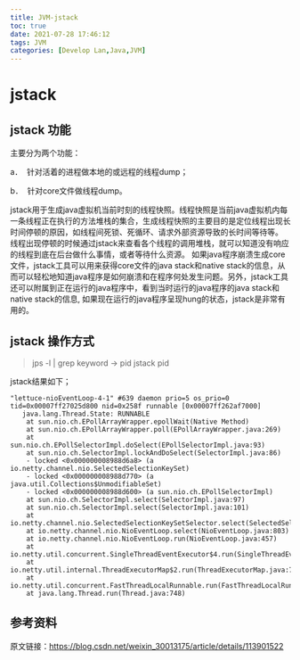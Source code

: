 ```yaml
---
title: JVM-jstack
toc: true
date: 2021-07-28 17:46:12
tags: JVM
categories: [Develop Lan,Java,JVM]
---
```


# jstack

## jstack 功能

主要分为两个功能：

a．  针对活着的进程做本地的或远程的线程dump；

b．  针对core文件做线程dump。

jstack用于生成java虚拟机当前时刻的线程快照。线程快照是当前java虚拟机内每一条线程正在执行的方法堆栈的集合，生成线程快照的主要目的是定位线程出现长时间停顿的原因，如线程间死锁、死循环、请求外部资源导致的长时间等待等。 线程出现停顿的时候通过jstack来查看各个线程的调用堆栈，就可以知道没有响应的线程到底在后台做什么事情，或者等待什么资源。 如果java程序崩溃生成core文件，jstack工具可以用来获得core文件的java stack和native stack的信息，从而可以轻松地知道java程序是如何崩溃和在程序何处发生问题。另外，jstack工具还可以附属到正在运行的java程序中，看到当时运行的java程序的java stack和native stack的信息, 如果现在运行的java程序呈现hung的状态，jstack是非常有用的。




## jstack 操作方式

> jps -l | grep keyword -> pid
jstack pid


jstack结果如下；
```
"lettuce-nioEventLoop-4-1" #639 daemon prio=5 os_prio=0 tid=0x00007ff27025d800 nid=0x258f runnable [0x00007ff262af7000]
   java.lang.Thread.State: RUNNABLE
	at sun.nio.ch.EPollArrayWrapper.epollWait(Native Method)
	at sun.nio.ch.EPollArrayWrapper.poll(EPollArrayWrapper.java:269)
	at sun.nio.ch.EPollSelectorImpl.doSelect(EPollSelectorImpl.java:93)
	at sun.nio.ch.SelectorImpl.lockAndDoSelect(SelectorImpl.java:86)
	- locked <0x000000008988d6a8> (a io.netty.channel.nio.SelectedSelectionKeySet)
	- locked <0x000000008988d770> (a java.util.Collections$UnmodifiableSet)
	- locked <0x000000008988d600> (a sun.nio.ch.EPollSelectorImpl)
	at sun.nio.ch.SelectorImpl.select(SelectorImpl.java:97)
	at sun.nio.ch.SelectorImpl.select(SelectorImpl.java:101)
	at io.netty.channel.nio.SelectedSelectionKeySetSelector.select(SelectedSelectionKeySetSelector.java:68)
	at io.netty.channel.nio.NioEventLoop.select(NioEventLoop.java:803)
	at io.netty.channel.nio.NioEventLoop.run(NioEventLoop.java:457)
	at io.netty.util.concurrent.SingleThreadEventExecutor$4.run(SingleThreadEventExecutor.java:989)
	at io.netty.util.internal.ThreadExecutorMap$2.run(ThreadExecutorMap.java:74)
	at io.netty.util.concurrent.FastThreadLocalRunnable.run(FastThreadLocalRunnable.java:30)
	at java.lang.Thread.run(Thread.java:748)
```


## 参考资料
原文链接：https://blog.csdn.net/weixin_30013175/article/details/113901522